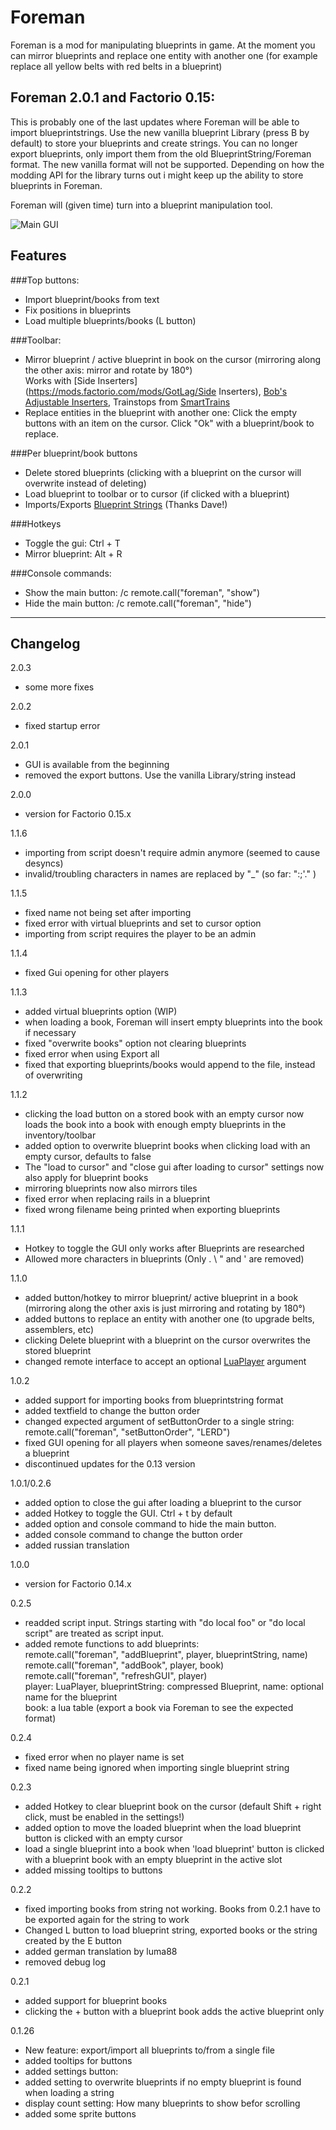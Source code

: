 # Foreman

Foreman is a mod for manipulating blueprints in game.
At the moment you can mirror blueprints and replace one entity with another one (for example replace all yellow belts with red belts in a blueprint)

Foreman 2.0.1 and Factorio 0.15:
---

This is probably one of the last updates where Foreman will be able to import blueprintstrings. Use the new vanilla blueprint Library (press B by default) to store your blueprints and create strings.
You can no longer export blueprints, only import them from the old BlueprintString/Foreman format. The new vanilla format will not be supported.
Depending on how the modding API for the library turns out i might keep up the ability to store blueprints in Foreman.

Foreman will (given time) turn into a blueprint manipulation tool.
    

![Main GUI](http://i.imgur.com/6SL6FNE.png)

Features
---
###Top buttons:

 - Import blueprint/books from text
 - Fix positions in blueprints
 - Load multiple blueprints/books (L button)
 
###Toolbar:

 - Mirror blueprint / active blueprint in book on the cursor (mirroring along the other axis: mirror and rotate by 180°)  
 Works with [Side Inserters](https://mods.factorio.com/mods/GotLag/Side Inserters), [Bob's Adjustable Inserters](https://mods.factorio.com/mods/Bobingabout/bobinserters), Trainstops from [SmartTrains](https://mods.factorio.com/mods/Choumiko/SmartTrains)
 - Replace entities in the blueprint with another one: Click the empty buttons with an item on the cursor. Click "Ok" with a blueprint/book to replace.

###Per blueprint/book buttons

 - Delete stored blueprints (clicking with a blueprint on the cursor will overwrite instead of deleting)
 - Load blueprint to toolbar or to cursor (if clicked with a blueprint)
 - Imports/Exports [Blueprint Strings](https://mods.factorio.com/mods/DaveMcW/blueprint-string)  (Thanks Dave!)

###Hotkeys

 - Toggle the gui: Ctrl + T
 - Mirror blueprint: Alt + R
 
###Console commands:
 
 - Show the main button: /c remote.call("foreman", "show")  
 - Hide the main button: /c remote.call("foreman", "hide")

***
Changelog
---

2.0.3

 - some more fixes

2.0.2
 
 - fixed startup error 

2.0.1

 - GUI is available from the beginning
 - removed the export buttons. Use the vanilla Library/string instead

2.0.0

 - version for Factorio 0.15.x

1.1.6

 - importing from script doesn't require admin anymore (seemed to cause desyncs)
 - invalid/troubling characters in names are replaced by "_" (so far: ":;\'." )

1.1.5

 - fixed name not being set after importing
 - fixed error with virtual blueprints and set to cursor option
 - importing from script requires the player to be an admin

1.1.4

 - fixed Gui opening for other players

1.1.3

 - added virtual blueprints option (WIP)
 - when loading a book, Foreman will insert empty blueprints into the book if necessary
 - fixed "overwrite books" option not clearing blueprints
 - fixed error when using Export all
 - fixed that exporting blueprints/books would append to the file, instead of overwriting

1.1.2

 - clicking the load button on a stored book with an empty cursor now loads the book into a book with enough empty blueprints in the inventory/toolbar
 - added option to overwrite blueprint books when clicking load with an empty cursor, defaults to false
 - The "load to cursor" and "close gui after loading to cursor" settings now also apply for blueprint books
 - mirroring blueprints now also mirrors tiles
 - fixed error when replacing rails in a blueprint
 - fixed wrong filename being printed when exporting blueprints

1.1.1
 
 - Hotkey to toggle the GUI only works after Blueprints are researched
 - Allowed more characters in blueprints (Only . \ " and ' are removed)

1.1.0

 - added button/hotkey to mirror blueprint/ active blueprint in a book (mirroring along the other axis is just mirroring and rotating by 180°)
 - added buttons to replace an entity with another one (to upgrade belts, assemblers, etc)
 - clicking Delete blueprint with a blueprint on the cursor overwrites the stored blueprint
 - changed remote interface to accept an optional [LuaPlayer](http://lua-api.factorio.com/latest/LuaPlayer.html) argument

1.0.2

 - added support for importing books from blueprintstring format
 - added textfield to change the button order
 - changed expected argument of setButtonOrder to a single string: remote.call("foreman", "setButtonOrder", "LERD")
 - fixed GUI opening for all players when someone saves/renames/deletes a blueprint
 - discontinued updates for the 0.13 version

1.0.1/0.2.6
 
 - added option to close the gui after loading a blueprint to the cursor
 - added Hotkey to toggle the GUI. Ctrl + t by default
 - added option and console command to hide the main button.
 - added console command to change the button order
 - added russian translation

1.0.0

 - version for Factorio 0.14.x

0.2.5

 - readded script input. Strings starting with "do local foo" or "do local script" are treated as script input.
 - added remote functions to add blueprints:  
  remote.call("foreman", "addBlueprint", player, blueprintString, name)  
  remote.call("foreman", "addBook", player, book)  
  remote.call("foreman", "refreshGUI", player)  
  player: LuaPlayer, blueprintString: compressed Blueprint, name: optional name for the blueprint  
  book: a lua table (export a book via Foreman to see the expected format)

0.2.4

- fixed error when no player name is set
- fixed name being ignored when importing single blueprint string

0.2.3

- added Hotkey to clear blueprint book on the cursor (default Shift + right click, must be enabled in the settings!)
- added option to move the loaded blueprint when the load blueprint button is clicked with an empty cursor
- load a single blueprint into a book when 'load blueprint' button is clicked with a blueprint book with an empty blueprint in the active slot
- added missing tooltips to buttons

0.2.2

- fixed importing books from string not working. Books from 0.2.1 have to be exported again for the string to work
- Changed L button to load blueprint string, exported books or the string created by the E button
- added german translation by luma88
- removed debug log

0.2.1

- added support for blueprint books
- clicking the + button with a blueprint book adds the active blueprint only

0.1.26

- New feature: export/import all blueprints to/from a single file
- added tooltips for buttons
- added settings button:
 - added setting to overwrite blueprints if no empty blueprint is found when loading a string
 - display count setting: How many blueprints to show befor scrolling
- added some sprite buttons